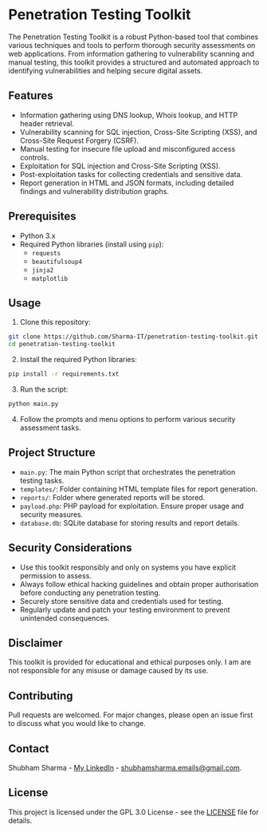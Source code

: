 # Penetration Testing Toolkit

The Penetration Testing Toolkit is a robust Python-based tool that combines various techniques and tools to perform thorough security assessments on web applications. From information gathering to vulnerability scanning and manual testing, this toolkit provides a structured and automated approach to identifying vulnerabilities and helping secure digital assets.

## Features

- Information gathering using DNS lookup, Whois lookup, and HTTP header retrieval.
- Vulnerability scanning for SQL injection, Cross-Site Scripting (XSS), and Cross-Site Request Forgery (CSRF).
- Manual testing for insecure file upload and misconfigured access controls.
- Exploitation for SQL injection and Cross-Site Scripting (XSS).
- Post-exploitation tasks for collecting credentials and sensitive data.
- Report generation in HTML and JSON formats, including detailed findings and vulnerability distribution graphs.

## Prerequisites

- Python 3.x
- Required Python libraries (install using `pip`):
  - `requests`
  - `beautifulsoup4`
  - `jinja2`
  - `matplotlib`

## Usage

1. Clone this repository:

```sh
git clone https://github.com/Sharma-IT/penetration-testing-toolkit.git
cd penetration-testing-toolkit
```

2. Install the required Python libraries:

```sh
pip install -r requirements.txt
```

3. Run the script:

```sh
python main.py
```

4. Follow the prompts and menu options to perform various security assessment tasks.

## Project Structure

- `main.py`: The main Python script that orchestrates the penetration testing tasks.
- `templates/`: Folder containing HTML template files for report generation.
- `reports/`: Folder where generated reports will be stored.
- `payload.php`: PHP payload for exploitation. Ensure proper usage and security measures.
- `database.db`: SQLite database for storing results and report details.

## Security Considerations

- Use this toolkit responsibly and only on systems you have explicit permission to assess.
- Always follow ethical hacking guidelines and obtain proper authorisation before conducting any penetration testing.
- Securely store sensitive data and credentials used for testing.
- Regularly update and patch your testing environment to prevent unintended consequences.

## Disclaimer

This toolkit is provided for educational and ethical purposes only. I am are not responsible for any misuse or damage caused by its use.

## Contributing

Pull requests are welcomed. For major changes, please open an issue first to discuss what you would like to change.

## Contact

Shubham Sharma - [My LinkedIn](https://www.linkedin.com/in/sharma-it/) - shubhamsharma.emails@gmail.com.

## License

This project is licensed under the GPL 3.0 License - see the [LICENSE](LICENCE) file for details.
